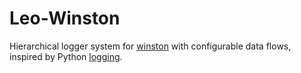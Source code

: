 Leo-Winston
===========

Hierarchical logger system for [winston](https://github.com/flatiron/winston)
with configurable data flows, inspired by
Python [logging](http://docs.python.org/2/library/logging.html).
